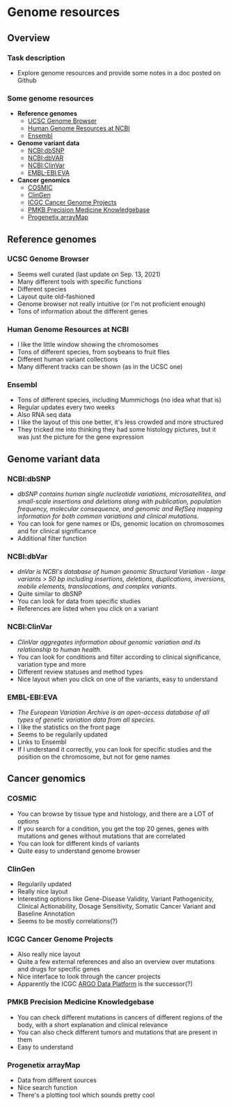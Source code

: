 # Genome resources

## Overview

### Task description
* Explore genome resources and provide some notes in a doc posted on Github

### Some genome resources
* **Reference genomes**
  * [UCSC Genome Browser](http://genome.ucsc.edu/)
  * [Human Genome Resources at NCBI](https://www.ncbi.nlm.nih.gov/projects/genome/guide/human/)
  * [Ensembl](https://www.ensembl.org/index.html)
* **Genome variant data**
  * [NCBI:dbSNP](https://www.ncbi.nlm.nih.gov/snp/)
  * [NCBI:dbVAR](https://www.ncbi.nlm.nih.gov/dbvar/)
  * [NCBI:ClinVar](https://www.ncbi.nlm.nih.gov/clinvar/)
  * [EMBL-EBI:EVA](https://www.ebi.ac.uk/eva/)
* **Cancer genomics**
  * [COSMIC](https://cancer.sanger.ac.uk/cosmic)
  * [ClinGen](www.clinicalgenome.org)
  * [ICGC Cancer Genome Projects](https://dcc.icgc.org/)
  * [PMKB Precision Medicine Knowledgebase](https://pmkb.weill.cornell.edu)
  * [Progenetix arrayMap](https://arraymap.progenetix.org/progenetix-cohorts/arraymap/)

## Reference genomes

### UCSC Genome Browser
* Seems well curated (last update on Sep. 13, 2021)
* Many different tools with specific functions
* Different species
* Layout quite old-fashioned
* Genome browser not really intuitive (or I'm not proficient enough)
* Tons of information about the different genes

### Human Genome Resources at NCBI
* I like the little window showing the chromosomes
* Tons of different species, from soybeans to fruit flies
* Different human variant collections
* Many different tracks can be shown (as in the UCSC one)

### Ensembl
* Tons of different species, including Mummichogs (no idea what that is)
* Regular updates every two weeks
* Also RNA seq data
* I like the layout of this one better, it's less crowded and more structured
* They tricked me into thinking they had some histology pictures, but it was just the picture for the gene expression

## Genome variant data

### NCBI:dbSNP
* *dbSNP contains human single nucleotide variations, microsatellites, and small-scale insertions and deletions along with publication, population frequency, molecular consequence, and genomic and RefSeq mapping information for both common variations and clinical mutations.*
* You can look for gene names or IDs, genomic location on chromosomes and for clinical significance
* Additional filter function

### NCBI:dbVar
* *dnVar is NCBI's database of human genomic Structural Variation - large variants > 50 bp including insertions, deletions, duplications, inversions, mobile elements, translocations, and complex variants.*
* Quite similar to dbSNP
* You can look for data from specific studies
* References are listed when you click on a variant

### NCBI:ClinVar
* *ClinVar aggregates information about genomic variation and its relationship to human health.*
* You can look for conditions and filter according to clinical significance, variation type and more
* Different review statuses and method types
* Nice layout when you click on one of the variants, easy to understand

### EMBL-EBI:EVA
* *The European Variation Archive is an open-access database of all types of genetic variation data from all species.*
* I like the statistics on the front page
* Seems to be regularily updated
* Links to Ensembl
* If I understand it correctly, you can look for specific studies and the position on the chromosome, but not for gene names

## Cancer genomics

### COSMIC
* You can browse by tissue type and histology, and there are a LOT of options
* If you search for a condition, you get the top 20 genes, genes with mutations and genes without mutations that are correlated
* You can look for different kinds of variants
* Quite easy to understand genome browser

### ClinGen
* Regularily updated
* Really nice layout
* Interesting options like Gene-Disease Validity, Variant Pathogenicity, Clinical Actionability, Dosage Sensitivity, Somatic Cancer Variant and Baseline Annotation
* Seems to be mostly correlations(?)

### ICGC Cancer Genome Projects
* Also really nice layout
* Quite a few external references and also an overview over mutations and drugs for specific genes
* Nice interface to look through the cancer projects
* Apparently the ICGC [ARGO Data Platform](https://platform.icgc-argo.org/) is the successor(?)

### PMKB Precision Medicine Knowledgebase
* You can check different mutations in cancers of different regions of the body, with a short explanation and clinical relevance
* You can also check different tumors and mutations that are present in them
* Easy to understand

### Progenetix arrayMap
* Data from different sources
* Nice search function
* There's a plotting tool which sounds pretty cool

